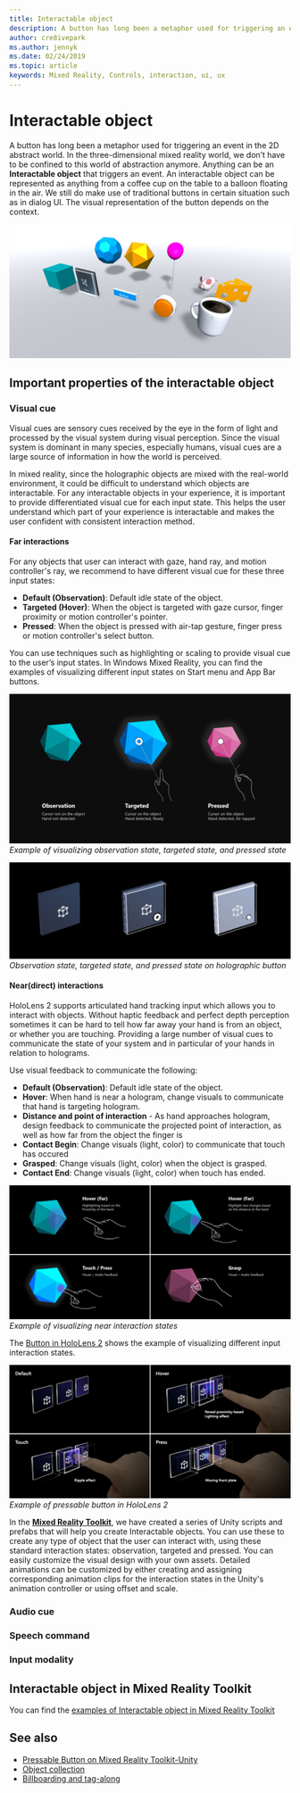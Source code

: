 ```yaml
---
title: Interactable object
description: A button has long been a metaphor used for triggering an event in the 2D abstract world. In the three-dimensional mixed reality world, we don’t have to be confined to this world of abstraction anymore.
author: cre8ivepark
ms.author: jennyk
ms.date: 02/24/2019
ms.topic: article
keywords: Mixed Reality, Controls, interaction, ui, ux
---
```




# Interactable object

A button has long been a metaphor used for triggering an event in the 2D abstract world. In the three-dimensional mixed reality world, we don’t have to be confined to this world of abstraction anymore. Anything can be an **Interactable object** that triggers an event. An interactable object can be represented as anything from a coffee cup on the table to a balloon floating in the air. We still do make use of traditional buttons in certain situation such as in dialog UI. The visual representation of the button depends on the context.

![Interactible object hero image](images/640px-interactibleobject-hero-640px.jpg)


## Important properties of the interactable object

### Visual cue

Visual cues are sensory cues received by the eye in the form of light and processed by the visual system during visual perception. Since the visual system is dominant in many species, especially humans, visual cues are a large source of information in how the world is perceived.

In mixed reality, since the holographic objects are mixed with the real-world environment, it could be difficult to understand which objects are interactable. For any interactable objects in your experience, it is important to provide differentiated visual cue for each input state. This helps the user understand which part of your experience is interactable and makes the user confident with consistent interaction method.

#### Far interactions

For any objects that user can interact with gaze, hand ray, and motion controller's ray, we recommend to have different visual cue for these three input states:
* **Default (Observation)**: Default idle state of the object.
* **Targeted (Hover)**: When the object is targeted with gaze cursor, finger proximity or motion controller's pointer.
* **Pressed**: When the object is pressed with air-tap gesture, finger press or motion controller's select button.

You can use techniques such as highlighting or scaling to provide visual cue to the user’s input states. In Windows Mixed Reality, you can find the examples of visualizing different input states on Start menu and App Bar buttons. 

![Holographic button](images/640px-interactibleobject-states.png)<br>
*Example of visualizing observation state, targeted state, and pressed state*

![Holographic button](images/MRTK_InteractableState.png)<br>
*Observation state, targeted state, and pressed state on holographic button*

#### Near(direct) interactions

HoloLens 2 supports articulated hand tracking input which allows you to interact with objects. Without haptic feedback and perfect depth perception sometimes it can be hard to tell how far away your hand is from an object, or whether you are touching. Providing a large number of visual cues to communicate the state of your system and in particular of your hands in relation to holograms.

Use visual feedback to communicate the following:
* **Default (Observation)**: Default idle state of the object.
* **Hover**: When hand is near a hologram, change visuals to communicate that hand is targeting hologram. 
* **Distance and point of interaction** - As hand approaches hologram, design feedback to communicate the projected point of interaction, as well as how far from the object the finger is
* **Contact Begin**: Change visuals (light, color) to communicate that touch has occured
* **Grasped**: Change visuals (light, color) when the object is grasped.
* **Contact End**: Change visuals (light, color) when touch has ended.

![Pressable button](images/640px-interactibleobject-states-near.jpg)<br>
*Example of visualizing near interaction states*

The [Button in HoloLens 2](https://microsoft.github.io/MixedRealityToolkit-Unity/Documentation/README_Button.html) shows the example of visualizing different input interaction states.

![Pressable button](images/640px-interactibleobject-pressablebutton-650px2.jpg)<br>
*Example of pressable button in HoloLens 2*


In the **[Mixed Reality Toolkit](https://github.com/Microsoft/MixedRealityToolkit-Unity)**, we have created a series of Unity scripts and prefabs that will help you create Interactable objects. You can use these to create any type of object that the user can interact with, using these standard interaction states: observation, targeted and pressed. You can easily customize the visual design with your own assets. Detailed animations can be customized by either creating and assigning corresponding animation clips for the interaction states in the Unity's animation controller or using offset and scale. 

### Audio cue

### Speech command

### Input modality

## Interactable object in Mixed Reality Toolkit
You can find the [examples of Interactable object in Mixed Reality Toolkit](https://microsoft.github.io/MixedRealityToolkit-Unity/Documentation/README_Interactable.html)


## See also
* [Pressable Button on Mixed Reality Toolkit-Unity](https://microsoft.github.io/MixedRealityToolkit-Unity/Documentation/README_Button.html)
* [Object collection](object-collection.md)
* [Billboarding and tag-along](billboarding-and-tag-along.md)
